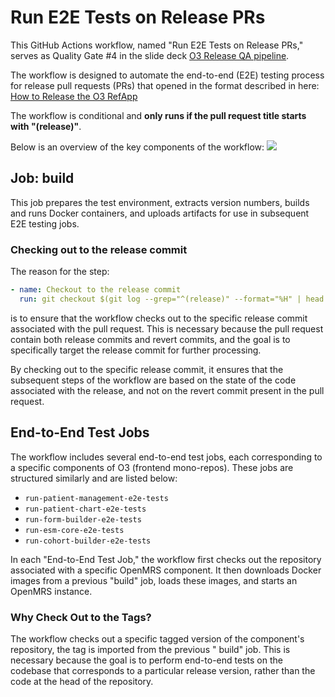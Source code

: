 # Run E2E Tests on Release PRs

This GitHub Actions workflow, named "Run E2E Tests on Release PRs," serves as Quality Gate #4 in the slide
deck [O3 Release QA pipeline](https://docs.google.com/presentation/d/1k3DH74Mz1Afnrgy2MpwR5HQK5vMpVx0pTfN1na62lvI/edit#slide=id.g165af5ac0be_0_24).

The workflow is designed to automate the end-to-end (E2E) testing process for release pull requests (PRs)
that opened in the format described in
here: [How to Release the O3 RefApp](https://wiki.openmrs.org/display/projects/How+to+Release+the+O3+RefApp)

The workflow is conditional and **only runs if the pull request title starts with "(release)"**.

Below is an overview of the key components of the workflow:
<a href="https://ibb.co/g9GmpHL"><img src="https://i.ibb.co/MSbZ4Wx/Screenshot-2023-10-24-at-18-13-19.png" border="0"></a>

## Job: build

This job prepares the test environment, extracts version numbers, builds and runs Docker containers, and uploads
artifacts for use in subsequent E2E testing jobs.

### Checking out to the release commit

The reason for the step:

```yaml
- name: Checkout to the release commit
  run: git checkout $(git log --grep="^(release)" --format="%H" | head -1)
```

is to ensure that the workflow checks out to the specific release commit associated with the pull request. This is
necessary because the pull request contain both release commits and revert commits, and the goal is to specifically
target the release commit for further processing.

By checking out to the specific release commit, it ensures that the subsequent steps of the workflow are based on the
state of the code associated with the release, and not on the revert commit present in the pull request.

## End-to-End Test Jobs

The workflow includes several end-to-end test jobs, each corresponding to a specific components of O3 (frontend
mono-repos). These jobs are structured similarly and are listed below:

* `run-patient-management-e2e-tests`
* `run-patient-chart-e2e-tests`
* `run-form-builder-e2e-tests`
* `run-esm-core-e2e-tests`
* `run-cohort-builder-e2e-tests`

In each "End-to-End Test Job," the workflow first checks out the repository associated with a specific OpenMRS
component. It then downloads Docker images from a previous "build" job, loads these images, and starts an OpenMRS instance.

### Why Check Out to the Tags?

The workflow checks out a specific tagged version of the component's repository, the tag is imported from the previous "
build" job. This is necessary because the goal is to perform end-to-end tests on the codebase that corresponds to a
particular release version, rather than the code at the head of the repository.
